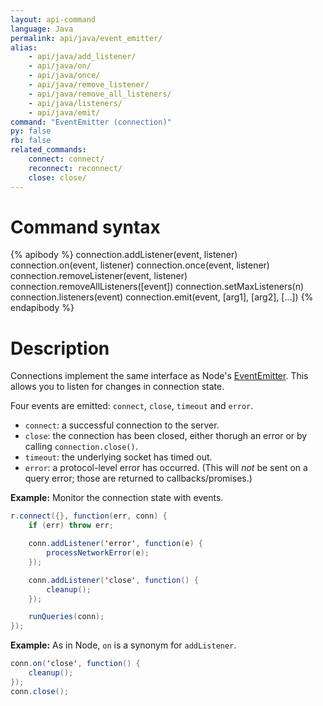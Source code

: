 ```yaml
---
layout: api-command
language: Java
permalink: api/java/event_emitter/
alias:
    - api/java/add_listener/
    - api/java/on/
    - api/java/once/
    - api/java/remove_listener/
    - api/java/remove_all_listeners/
    - api/java/listeners/
    - api/java/emit/
command: "EventEmitter (connection)"
py: false
rb: false
related_commands:
    connect: connect/
    reconnect: reconnect/
    close: close/
---
```


# Command syntax #

{% apibody %}
connection.addListener(event, listener)
connection.on(event, listener)
connection.once(event, listener)
connection.removeListener(event, listener)
connection.removeAllListeners([event])
connection.setMaxListeners(n)
connection.listeners(event)
connection.emit(event, [arg1], [arg2], [...])
{% endapibody %}

# Description #

Connections implement the same interface as Node's [EventEmitter][ee]. This allows you to listen for changes in connection state.

[ee]: http://nodejs.org/api/events.html#events_class_events_eventemitter

Four events are emitted: `connect`, `close`, `timeout` and `error`.

- `connect`: a successful connection to the server.
- `close`: the connection has been closed, either thorugh an error or by calling `connection.close()`.
- `timeout`: the underlying socket has timed out.
- `error`: a protocol-level error has occurred. (This will *not* be sent on a query error; those are returned to callbacks/promises.)

__Example:__ Monitor the connection state with events.


```java
r.connect({}, function(err, conn) {
    if (err) throw err;

    conn.addListener('error', function(e) {
        processNetworkError(e);
    });

    conn.addListener('close', function() {
        cleanup();
    });

    runQueries(conn);
});
```

__Example:__ As in Node, `on` is a synonym for `addListener`.

```java
conn.on('close', function() {
    cleanup();
});
conn.close();
```

